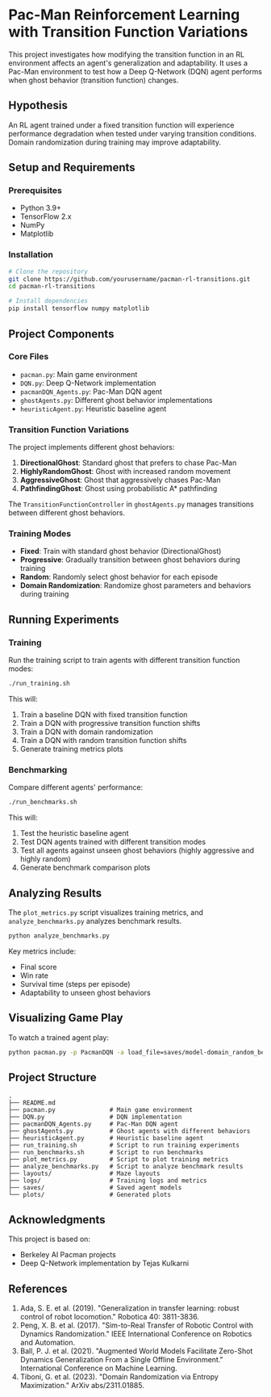# Pac-Man Reinforcement Learning with Transition Function Variations

This project investigates how modifying the transition function in an RL environment affects an agent's generalization and adaptability. It uses a Pac-Man environment to test how a Deep Q-Network (DQN) agent performs when ghost behavior (transition function) changes.

## Hypothesis

An RL agent trained under a fixed transition function will experience performance degradation when tested under varying transition conditions. Domain randomization during training may improve adaptability.

## Setup and Requirements

### Prerequisites

-   Python 3.9+
-   TensorFlow 2.x
-   NumPy
-   Matplotlib

### Installation

```bash
# Clone the repository
git clone https://github.com/yourusername/pacman-rl-transitions.git
cd pacman-rl-transitions

# Install dependencies
pip install tensorflow numpy matplotlib
```

## Project Components

### Core Files

-   `pacman.py`: Main game environment
-   `DQN.py`: Deep Q-Network implementation
-   `pacmanDQN_Agents.py`: Pac-Man DQN agent
-   `ghostAgents.py`: Different ghost behavior implementations
-   `heuristicAgent.py`: Heuristic baseline agent

### Transition Function Variations

The project implements different ghost behaviors:

1. **DirectionalGhost**: Standard ghost that prefers to chase Pac-Man
2. **HighlyRandomGhost**: Ghost with increased random movement
3. **AggressiveGhost**: Ghost that aggressively chases Pac-Man
4. **PathfindingGhost**: Ghost using probabilistic A\* pathfinding

The `TransitionFunctionController` in `ghostAgents.py` manages transitions between different ghost behaviors.

### Training Modes

-   **Fixed**: Train with standard ghost behavior (DirectionalGhost)
-   **Progressive**: Gradually transition between ghost behaviors during training
-   **Random**: Randomly select ghost behavior for each episode
-   **Domain Randomization**: Randomize ghost parameters and behaviors during training

## Running Experiments

### Training

Run the training script to train agents with different transition function modes:

```bash
./run_training.sh
```

This will:

1. Train a baseline DQN with fixed transition function
2. Train a DQN with progressive transition function shifts
3. Train a DQN with domain randomization
4. Train a DQN with random transition function shifts
5. Generate training metrics plots

### Benchmarking

Compare different agents' performance:

```bash
./run_benchmarks.sh
```

This will:

1. Test the heuristic baseline agent
2. Test DQN agents trained with different transition modes
3. Test all agents against unseen ghost behaviors (highly aggressive and highly random)
4. Generate benchmark comparison plots

## Analyzing Results

The `plot_metrics.py` script visualizes training metrics, and `analyze_benchmarks.py` analyzes benchmark results.

```bash
python analyze_benchmarks.py
```

Key metrics include:

-   Final score
-   Win rate
-   Survival time (steps per episode)
-   Adaptability to unseen ghost behaviors

## Visualizing Game Play

To watch a trained agent play:

```bash
python pacman.py -p PacmanDQN -a load_file=saves/model-domain_random_best.pkl -l mediumClassic
```

## Project Structure

```
.
├── README.md
├── pacman.py               # Main game environment
├── DQN.py                  # DQN implementation
├── pacmanDQN_Agents.py     # Pac-Man DQN agent
├── ghostAgents.py          # Ghost agents with different behaviors
├── heuristicAgent.py       # Heuristic baseline agent
├── run_training.sh         # Script to run training experiments
├── run_benchmarks.sh       # Script to run benchmarks
├── plot_metrics.py         # Script to plot training metrics
├── analyze_benchmarks.py   # Script to analyze benchmark results
├── layouts/                # Maze layouts
├── logs/                   # Training logs and metrics
├── saves/                  # Saved agent models
└── plots/                  # Generated plots
```

## Acknowledgments

This project is based on:

-   Berkeley AI Pacman projects
-   Deep Q-Network implementation by Tejas Kulkarni

## References

1. Ada, S. E. et al. (2019). "Generalization in transfer learning: robust control of robot locomotion." Robotica 40: 3811-3836.
2. Peng, X. B. et al. (2017). "Sim-to-Real Transfer of Robotic Control with Dynamics Randomization." IEEE International Conference on Robotics and Automation.
3. Ball, P. J. et al. (2021). "Augmented World Models Facilitate Zero-Shot Dynamics Generalization From a Single Offline Environment." International Conference on Machine Learning.
4. Tiboni, G. et al. (2023). "Domain Randomization via Entropy Maximization." ArXiv abs/2311.01885.
